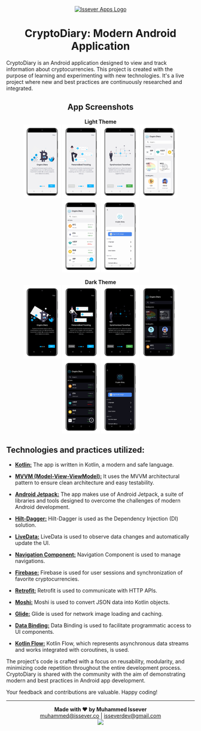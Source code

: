 <a href="https://www.isseverapps.com">
  <p align="center">
    <img src="https://issever.co/images/issever_logo_colored.png" alt="Issever Apps Logo" width="200">
  </p>
</a>

<h1 align="center">CryptoDiary: Modern Android Application</h1>

CryptoDiary is an Android application designed to view and track information about cryptocurrencies. This project is created with the purpose of learning and experimenting with new technologies. It's a live project where new and best practices are continuously researched and integrated.

<h2 align="center">App Screenshots</h2>

<p align="center">
  <b>Light Theme</b><br>
  <img src="./screenShots/screenshot1_light.png" width="100">
  <img src="./screenShots/screenshot2_light.png" width="100">
  <img src="./screenShots/screenshot3_light.png" width="100">
  <img src="./screenShots/screenshot4_light.png" width="100">
  <img src="./screenShots/screenshot5_light.png" width="100">
  <img src="./screenShots/screenshot6_light.png" width="100">
</p>

<p align="center">
  <b>Dark Theme</b><br>
  <img src="./screenShots/screenshot1_dark.png" width="100">
  <img src="./screenShots/screenshot2_dark.png" width="100">
  <img src="./screenShots/screenshot3_dark.png" width="100">
  <img src="./screenShots/screenshot4_dark.png" width="100">
  <img src="./screenShots/screenshot5_dark.png" width="100">
  <img src="./screenShots/screenshot6_dark.png" width="100">
</p>

## Technologies and practices utilized:

- [**Kotlin:**](https://kotlinlang.org/) The app is written in Kotlin, a modern and safe language.

- [**MVVM (Model-View-ViewModel):**](https://developer.android.com/jetpack/guide) It uses the MVVM architectural pattern to ensure clean architecture and easy testability.

- [**Android Jetpack:**](https://developer.android.com/jetpack) The app makes use of Android Jetpack, a suite of libraries and tools designed to overcome the challenges of modern Android development.

- [**Hilt-Dagger:**](https://dagger.dev/hilt/) Hilt-Dagger is used as the Dependency Injection (DI) solution.

- [**LiveData:**](https://developer.android.com/topic/libraries/architecture/livedata) LiveData is used to observe data changes and automatically update the UI.

- [**Navigation Component:**](https://developer.android.com/guide/navigation) Navigation Component is used to manage navigations.

- [**Firebase:**](https://firebase.google.com/) Firebase is used for user sessions and synchronization of favorite cryptocurrencies.

- [**Retrofit:**](https://square.github.io/retrofit/) Retrofit is used to communicate with HTTP APIs.

- [**Moshi:**](https://github.com/square/moshi) Moshi is used to convert JSON data into Kotlin objects.

- [**Glide:**](https://github.com/bumptech/glide) Glide is used for network image loading and caching.

- [**Data Binding:**](https://developer.android.com/topic/libraries/data-binding) Data Binding is used to facilitate programmatic access to UI components.

- [**Kotlin Flow:**](https://kotlinlang.org/docs/flow.html) Kotlin Flow, which represents asynchronous data streams and works integrated with coroutines, is used.

The project's code is crafted with a focus on reusability, modularity, and minimizing code repetition throughout the entire development process. CryptoDiary is shared with the community with the aim of demonstrating modern and best practices in Android app development. 

Your feedback and contributions are valuable. Happy coding!

---

<p align="center">
  <b>Made with ❤️ by Muhammed Issever</b><br>
  <a href="mailto:muhammed@issever.co">muhammed@issever.co</a> |
  <a href="mailto:isseverdev@gmail.com">isseverdev@gmail.com</a><br>
  <a href="https://www.issever.co">
    <img src="https://www.issever.co/wp-content/uploads/2022/09/issevercoLogoWhiteLinear.png" width="200">
  </a>
</p>
